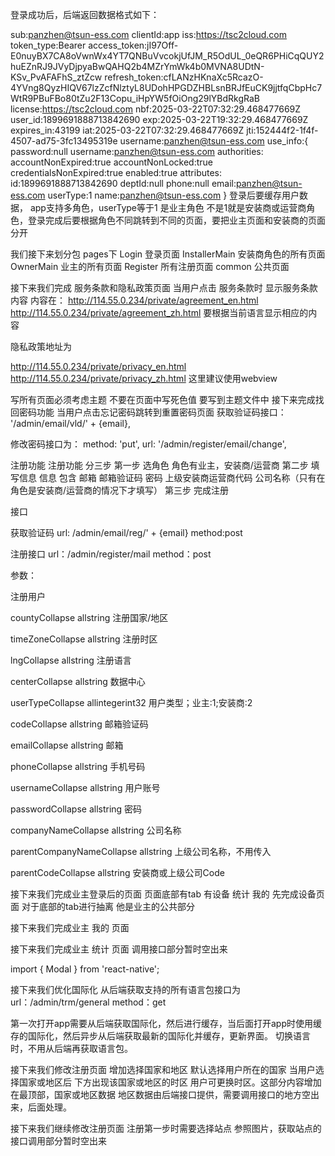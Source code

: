 登录成功后，后端返回数据格式如下：

sub:panzhen@tsun-ess.com
clientId:app
iss:https://tsc2cloud.com
token_type:Bearer
access_token:jI97Off-E0nuyBX7CA8oVwnWx4YT7QNBuVvcokjUfJM_R5OdUL_0eQR6PHiCqQUY2huEZnRJ9JVyDjpyaBwQAHQ2b4MZrYmWk4b0MVNA8UDtN-KSv_PvAFAFhS_ztZcw
refresh_token:cfLANzHKnaXc5RcazO-4YVng8QyzHIQV67lzZcfNlztyL8UDohHPGDZHBLsnBRJfEuCK9jjtfqCbpHc7WtR9PBuFBo80tZu2F13Copu_iHpYW5fOiOng29lYBdRkgRaB
license:https://tsc2cloud.com
nbf:2025-03-22T07:32:29.468477669Z
user_id:1899691888713842690
exp:2025-03-22T19:32:29.468477669Z
expires_in:43199
iat:2025-03-22T07:32:29.468477669Z
jti:152444f2-1f4f-4507-ad75-3fc13495319e
username:panzhen@tsun-ess.com
use_info:{
    password:null
    username:panzhen@tsun-ess.com
    authorities:
    accountNonExpired:true
    accountNonLocked:true
    credentialsNonExpired:true
    enabled:true
    attributes:
    id:1899691888713842690
    deptId:null
    phone:null
    email:panzhen@tsun-ess.com
    userType:1
    name:panzhen@tsun-ess.com
}
登录后要缓存用户数据，
app支持多角色，userType等于1 是业主角色 不是1就是安装商或运营商角色，登录完成后要根据角色不同跳转到不同的页面，要把业主页面和安装商的页面分开

我们接下来划分包
pages下
Login 登录页面
InstallerMain 安装商角色的所有页面
OwnerMain 业主的所有页面
Register 所有注册页面
common 公共页面

接下来我们完成 服务条款和隐私政策页面
当用户点击 服务条款时 显示服务条款内容 内容在：
http://114.55.0.234/private/agreement_en.html
http://114.55.0.234/private/agreement_zh.html
要根据当前语言显示相应的内容

隐私政策地址为

http://114.55.0.234/private/privacy_en.html
http://114.55.0.234/private/privacy_zh.html
这里建议使用webview

写所有页面必须考虑主题 不要在页面中写死色值 要写到主题文件中
接下来完成找回密码功能 
当用户点击忘记密码跳转到重置密码页面
获取验证码接口：
'/admin/email/vld/' + {email},

修改密码接口为：
method: 'put',
    url: '/admin/register/email/change',


注册功能
注册功能 分三步 
第一步 选角色 角色有业主，安装商/运营商
第二步 填写信息 信息 包含 邮箱 邮箱验证码 密码 上级安装商运营商代码 公司名称（只有在角色是安装商/运营商的情况下才填写）
第三步 完成注册

接口 

获取验证码 
  url: /admin/email/reg/' + {email} 
  method:post

 注册接口
   url：/admin/register/mail
   method：post
   
   参数：
   
注册用户

countyCollapse allstring
注册国家/地区

timeZoneCollapse allstring
注册时区

lngCollapse allstring
注册语言

centerCollapse allstring
数据中心

userTypeCollapse allintegerint32
用户类型；业主:1;安装商:2

codeCollapse allstring
邮箱验证码

emailCollapse allstring
邮箱

phoneCollapse allstring
手机号码

usernameCollapse allstring
用户账号

passwordCollapse allstring
密码

companyNameCollapse allstring
公司名称

parentCompanyNameCollapse allstring
上级公司名称，不用传入

parentCodeCollapse allstring
安装商或上级公司Code

接下来我们完成业主登录后的页面
页面底部有tab 有设备 统计 我的
先完成设备页面 对于底部的tab进行抽离 他是业主的公共部分

接下来我们完成业主 我的 页面

接下来我们完成业主 统计 页面
 调用接口部分暂时空出来 

import { Modal } from 'react-native';

接下来我们优化国际化 
从后端获取支持的所有语言包接口为
url：/admin/trm/general
method：get

第一次打开app需要从后端获取国际化，然后进行缓存，当后面打开app时使用缓存的国际化，然后异步从后端获取最新的国际化并缓存，更新界面。
切换语言时，不用从后端再获取语言包。

接下来我们修改注册页面 增加选择国家和地区 默认选择用户所在的国家  当用户选择国家或地区后 下方出现该国家或地区的时区 用户可更换时区。这部分内容增加在最顶部，国家或地区数据 地区数据由后端接口提供，需要调用接口的地方空出来，后面处理。

接下来我们继续修改注册页面 注册第一步时需要选择站点 参照图片，获取站点的接口调用部分暂时空出来
